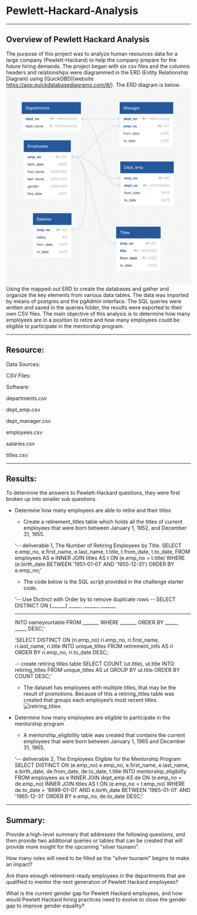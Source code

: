 # Pewlett-Hackard-Analysis

---

## Overview of Pewlett Hackard Analysis

The purpose of this project was to analyze human resources data for a large company (Pewlett-Hackard) to help the company prepare for the future hiring demands. The project began with six csv files and the columns headers and relationships were diagrammed in the ERD (Entity Relationship Diagram) using [QuickDBD](website https://app.quickdatabasediagrams.com/#/).
The ERD diagram is below.
![ EmployeeDB](https://github.com/bishopce16/Pewlett-Hackard-Analysis/blob/main/Image/EmployeeDB.png)
Using the mapped-out ERD to create the databases and gather and organize the key elements from various data tables. The data was imported by means of postgres and the pgAdmin interface. The SQL queries were written and saved in the queries folder, the results were exported to their own CSV files. The main objective of this analysis is to determine how many employees are in a position to retire and how many employees could be eligible to participate in the mentorship program. 


---

## Resource:

Data Sources: 

CSV Files:

Software: 

departments.csv 

dept_emp.csv 

dept_manager.csv 

employees.csv 

salaries.csv 

titles.csv

---

## Results: 

To determine the answers to Pewlett-Hackard questions, they were first broken up into smaller sub questions. 

* Determine how many employees are able to retire and their titles
    * Create a retirement_titles table which holds all the titles of current employees that were born between January 1, 1952, and December 31, 1955. 

    ‘-- deliverable 1, The Number of Retiring Employees by Title.
    SELECT e.emp_no,
    e.first_name,
    e.last_name,
    t.title, 
    t.from_date,
    t.to_date,
    FROM employees AS e
    INNER JOIN titles AS t
    ON (e.emp_no = t.title)
    WHERE (e.birth_date BETWEEN '1951-01-01' AND '1955-12-31')
    ORDER BY e.emp_no;’

    * The code below is the SQL script provided in the challenge starter code.

    ‘-- Use Dictinct with Order by to remove duplicate rows
    -- SELECT DISTINCT ON (______) _____,
    ______,
    ______,
    ______

    INTO nameyourtable
    FROM _______
    WHERE _______
    ORDER BY _____, _____ DESC;’

    ‘SELECT DISTINCT ON (ri.emp_no) ri.emp_no,
    ri.first_name,
    ri.last_name,
    ri.title
    INTO unique_titles
    FROM retirement_info AS ri
    ORDER BY ri.emp_no, ri.to_date DESC;

    -- create retiring titles table
    SELECT COUNT (ut.title), ut.title
    INTO retiring_titles
    FROM unique_titles AS ut
    GROUP BY ut.title
    ORDER BY COUNT DESC;’

    * The dataset has employees with multiple titles, that may be the result of promotions. Because of this a retiring_titles table was created that groups each employee’s most recent titles. 
    ![ retiring_titles]()


* Determine how many employees are eligible to participate in the mentorship program
    * A mentorship_eligibility  table was created that contains the current employees that were born between January 1, 1965 and December 31, 1965.

    ‘-- deliverable 2, The Employees Eligible for the Mentorship Program
    SELECT DISTINCT ON (e.emp_no) e.emp_no,
    e.first_name,
    e.last_name,
    e.birth_date,
    de.from_date,
    de.to_date,
    t.title
    INTO mentorship_eligibilty
    FROM employees as e
    INNER JOIN dept_emp AS de
    ON (e.emp_no = de.emp_no)
    INNER JOIN titles AS t
    ON (e.emp_no = t.emp_no)
    WHERE de.to_date = '9999-01-01'
    AND e.birth_date BETWEEN '1965-01-01' AND '1965-12-31'
    ORDER BY e.emp_no, de.to_date DESC;’


---

## Summary: 

Provide a high-level summary that addresses the following questions, and then provide two additional queries or tables that can be created that will provide more insight for the upcoming "silver tsunami".

How many roles will need to be filled as the "silver tsunami" begins to make an impact?

Are there enough retirement-ready employees in the departments that are qualified to mentor the next generation of Pewlett Hackard employees?

What is the current gender gap for Pewlett Hackard employees, and how would Pewlett Hackard hiring practices need to evolve to close the gender gap to improve gender equality?